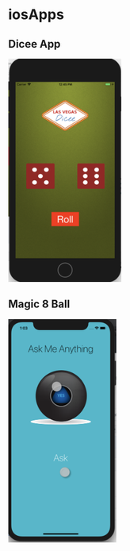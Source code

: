 # iosApps

## Dicee App

<p>
<img height="450" src="https://github.com/tsyrendylykova/iosApps/blob/master/image_01.png">
<p>
  
## Magic 8 Ball
<p>
<img height="450" src="https://github.com/tsyrendylykova/iosApps/blob/master/image_02.png">
<p>
